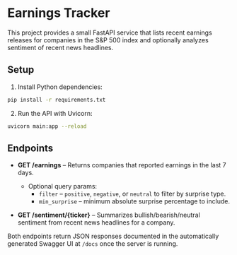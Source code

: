 # Earnings Tracker

This project provides a small FastAPI service that lists recent earnings releases for companies in the S&P 500 index and optionally analyzes sentiment of recent news headlines.

## Setup

1. Install Python dependencies:

```bash
pip install -r requirements.txt
```

2. Run the API with Uvicorn:

```bash
uvicorn main:app --reload
```

## Endpoints

- **GET /earnings** – Returns companies that reported earnings in the last 7 days.
  - Optional query params:
    - `filter` – `positive`, `negative`, or `neutral` to filter by surprise type.
    - `min_surprise` – minimum absolute surprise percentage to include.

- **GET /sentiment/{ticker}** – Summarizes bullish/bearish/neutral sentiment from recent news headlines for a company.

Both endpoints return JSON responses documented in the automatically generated Swagger UI at `/docs` once the server is running.
